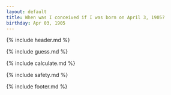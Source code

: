 ```yaml
---
layout: default
title: When was I conceived if I was born on April 3, 1905?
birthday: Apr 03, 1905
---
```


{% include header.md %}

{% include guess.md %}

{% include calculate.md %}

{% include safety.md %}

{% include footer.md %}



